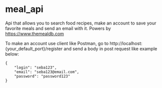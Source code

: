 # meal_api
Api that allows you to search food recipes, make an account to save your favorite meals and send an email with it. Powers by https://www.themealdb.com

To make an account use client like Postman, go to http://localhost:{your_default_port}/register
and send a body in post request like example below:
```
{
    "login": "seba123",
    "email": "seba123@email.com",
    "password": "password123"
}

```
